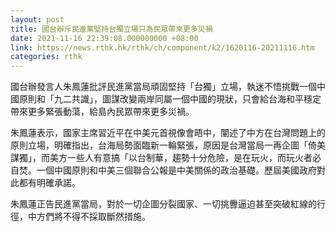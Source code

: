 ```yaml
---
layout: post
title: 國台辦斥民進黨堅持台獨立場只為民眾帶來更多災禍
date: 2021-11-16 22:39:08.000000000 +08:00
link: https://news.rthk.hk/rthk/ch/component/k2/1620116-20211116.htm
categories: rthk
---
```


國台辦發言人朱鳳蓮批評民進黨當局頑固堅持「台獨」立場，執迷不悟挑戰一個中國原則和「九二共識」，圖謀改變兩岸同屬一個中國的現狀，只會給台海和平穩定帶來更多緊張動蕩，給島內民眾帶來更多災禍。

朱鳳蓮表示，國家主席習近平在中美元首視像會晤中，闡述了中方在台灣問題上的原則立場，明確指出，台海局勢面臨新一輪緊張，原因是台灣當局一再企圖「倚美謀獨」，而美方一些人有意搞「以台制華，趨勢十分危險，是在玩火，而玩火者必自焚。一個中國原則和中美三個聯合公報是中美關係的政治基礎。歷屆美國政府對此都有明確承諾。

朱鳳蓮正告民進黨當局，對於一切企圖分裂國家、一切挑釁逼迫甚至突破紅線的行徑，中方們將不得不採取斷然措施。
